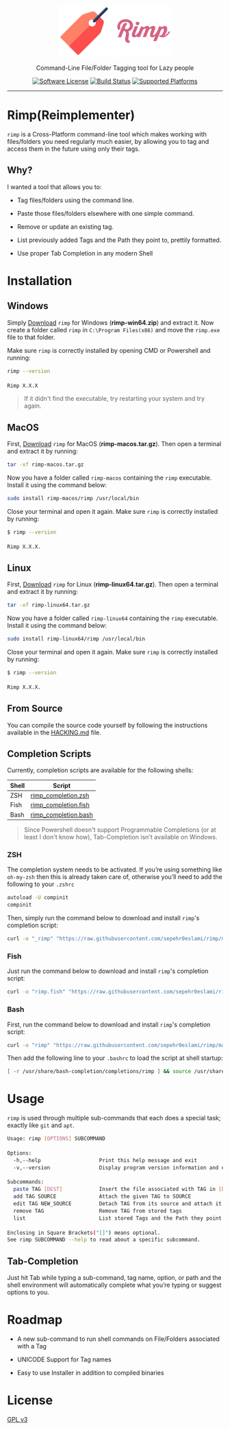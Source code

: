 <p align="center">
    <a href="https://github.com/sepehr0eslami/rimp"><img alt="Rimp Logo" src=".github/images/rimp_logo.png" height="120"></a>
    <p align="center">Command-Line File/Folder Tagging tool for Lazy people</p>
    <p align="center">
        <a href="LICENSE.md"><img alt="Software License" src="https://img.shields.io/badge/License-GPL%20v3-blue"></a>
        <a href="https://github.com/sepehr0eslami/rimp/actions/workflows/build.yml"><img alt="Build Status" src="https://github.com/sepehr0eslami/rimp/actions/workflows/build.yml/badge.svg"></a>
        <a href="https://github.com/sepehr0eslami/rimp"><img alt="Supported Platforms" src="https://img.shields.io/badge/Platforms-Windows%20|%20MacOS%20|%20Linux-red"></a>
    </p>
</p>

---

# Rimp(Reimplementer)

`rimp` is a Cross-Platform command-line tool which makes working with files/folders you need regularly much easier, by allowing you to tag and access them in the future using only their tags.


## Why?

I wanted a tool that allows you to:

- Tag files/folders using the command line.

- Paste those files/folders elsewhere with one simple command.

- Remove or update an existing tag.

- List previously added Tags and the Path they point to, prettily formatted.

- Use proper Tab Completion in any modern Shell

# Installation

## Windows

Simply [Download](https://github.com/sepehr0eslami/rimp/releases/latest) `rimp` for Windows (**rimp-win64.zip**) and extract it. Now create a folder called `rimp` in `C:\Program Files(x86)` and move the `rimp.exe` file to  that folder. 

Make sure `rimp` is correctly installed by opening CMD or Powershell and running:

```bash
rimp --version

Rimp X.X.X
```

> If it didn't find the executable, try restarting your system and try again.

## MacOS

First, [Download](https://github.com/sepehr0eslami/rimp/releases/latest) `rimp` for MacOS (**rimp-macos.tar.gz**). Then open a terminal and extract it by running:

```sh
tar -xf rimp-macos.tar.gz 
```

Now you have a folder called `rimp-macos` containing the `rimp` executable. Install it using the command below:

```sh
sudo install rimp-macos/rimp /usr/local/bin
```

Close your terminal and open it again. Make sure `rimp` is correctly installed by running:

```sh
$ rimp --version

Rimp X.X.X.
```

## Linux

First, [Download](https://github.com/sepehr0eslami/rimp/releases/latest) `rimp` for Linux (**rimp-linux64.tar.gz**). Then open a terminal and extract it by running:

```sh
tar -xf rimp-linux64.tar.gz
```

Now you have a folder called `rimp-linux64` containing the `rimp` executable. Install it using the command below:

```sh
sudo install rimp-linux64/rimp /usr/local/bin
```

Close your terminal and open it again. Make sure `rimp` is correctly installed by running:

```sh
$ rimp --version

Rimp X.X.X.
```

## From Source

You can compile the source code yourself by following the instructions available in the [HACKING.md](https://github.com/sepehr0eslami/rimp/blob/master/HACKING.md) file.

## Completion Scripts

Currently, completion scripts are available for the following shells:

| Shell | Script                                                                                                            |
| ----- | ----------------------------------------------------------------------------------------------------------------- |
| ZSH   | [rimp_completion.zsh](https://github.com/sepehr0eslami/rimp/blob/master/scripts/completion/rimp_completion.zsh)   |
| Fish  | [rimp_completion.fish](https://github.com/sepehr0eslami/rimp/blob/master/scripts/completion/rimp_completion.fish) |
| Bash  | [rimp_completion.bash](https://github.com/sepehr0eslami/rimp/blob/master/scripts/completion/rimp_completion.bash) |

> Since Powershell doesn't support Programmable Completions (or at least I don't know how), Tab-Completion isn't available on Windows.

### ZSH

The completion system needs to be activated. If you’re using something like `oh-my-zsh` then this is already taken care of, otherwise you’ll need to add the following to your `.zshrc`

```sh
autoload -U compinit
compinit
```
Then, simply run the command below to download and install `rimp`'s completion script:

```sh
curl -o "_rimp" "https://raw.githubusercontent.com/sepehr0eslami/rimp/master/scripts/completion/rimp_completion.zsh" && sudo install -D -m '0644' _rimp $(echo $FPATH | awk -F ':' '{print $2"/_rimp"}') && rm _rimp
```

### Fish

Just run the command below to download and install `rimp`'s completion script:

```sh
curl -o "rimp.fish" "https://raw.githubusercontent.com/sepehr0eslami/rimp/master/scripts/completion/rimp_completion.fish" && sudo install -D -m '0644' rimp.fish /usr/share/fish/completions/rimp.fish && rm rimp.fish
```

### Bash

First, run the command below to download and install `rimp`'s completion script:

```sh
curl -o "rimp" "https://raw.githubusercontent.com/sepehr0eslami/rimp/master/scripts/completion/rimp_completion.bash" && sudo install -D -m '0644' rimp /usr/share/bash-completion/completions/rimp && rm rimp
```

Then add the following line to your `.bashrc` to load the script at shell startup:

```sh
[ -r /usr/share/bash-completion/completions/rimp ] && source /usr/share/bash-completion/completions/rimp
```

# Usage

`rimp` is used through multiple sub-commands that each does a special task; exactly like `git` and `apt`.

```sh
Usage: rimp [OPTIONS] SUBCOMMAND

Options:
  -h,--help                   Print this help message and exit
  -v,--version                Display program version information and exit

Subcommands:
  paste TAG [DEST]            Insert the file associated with TAG in [DEST]
  add TAG SOURCE              Attach the given TAG to SOURCE
  edit TAG NEW_SOURCE         Detach TAG from its source and attach it to NEW_SOURCE
  remove TAG                  Remove TAG from stored tags
  list                        List stored Tags and the Path they point to

Enclosing in Square Brackets("[]") means optional.
See rimp SUBCOMMAND --help to read about a specific subcommand.
```

## Tab-Completion

Just hit Tab while typing a sub-command, tag name, option, or path and the shell environment will automatically complete what you’re typing or suggest options to you.

# Roadmap

- A new sub-command to run shell commands on File/Folders associated with a Tag

- UNICODE Support for Tag names

- Easy to use Installer in addition to compiled binaries

# License

[GPL v3](https://opensource.org/licenses/GPL-3.0)

